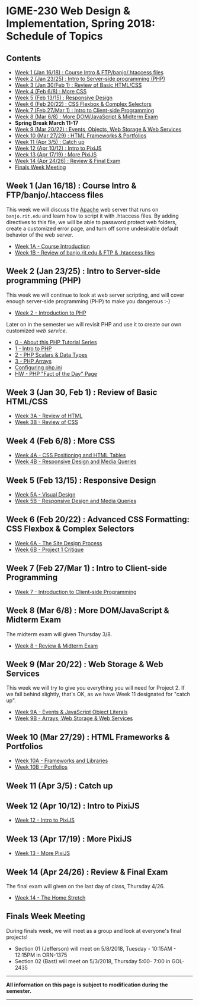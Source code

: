 
# IGME-230 Web Design & Implementation, Spring 2018: Schedule of Topics 

## Contents

- [Week 1 (Jan 16/18) : Course Intro & FTP/banjo/.htaccess files](#week1)
- [Week 2 (Jan 23/25) : Intro to Server-side programming (PHP)](#week2)
- [Week 3 (Jan 30/Feb 1) : Review of Basic HTML/CSS](#week3)
- [Week 4 (Feb 6/8) : More CSS](#week4)
- [Week 5 (Feb 13/15) : Responsive Design](#week5)
- [Week 6 (Feb 20/22) : CSS Flexbox & Complex Selectors](#week6)
- [Week 7 (Feb 27/Mar 1) : Intro to Client-side Programming](#week7)
- [Week 8 (Mar 6/8) : More DOM/JavaScript & Midterm Exam](#week8)
- **Spring Break March 11-17**
- [Week 9 (Mar 20/22) : Events, Objects, Web Storage & Web Services](#week9)
- [Week 10 (Mar 27/29) : HTML Frameworks & Portfolios](#week10)
- [Week 11 (Apr 3/5) : Catch up](#week11)
- [Week 12 (Apr 10/12) : Intro to PixiJS](#week12)
- [Week 13 (Apr 17/19) : More PixiJS](#week13)
- [Week 14 (Apr 24/26) : Review & Final Exam](#week14)
- [Finals Week Meeting](#finalsweek)


## <a id="week1">Week 1 (Jan 16/18) : Course Intro & FTP/banjo/.htaccess files
  
This week we will discuss the [Apache](http://httpd.apache.org) web server that runs on `banjo.rit.edu` and learn how to script it with .htaccess files. By adding directives to this file, we will be able to password protect web folders, create a customized error page, and turn off some undesirable default behavior of the web server. 
  
  - [Week 1A - Course Introduction](weekly/Week-01A-notes.md)
  - [Week 1B - Review of banjo.rit.edu & FTP & .htaccess files](weekly/Week-01B-notes.md)
  
## <a id="week2">Week 2 (Jan 23/25) : Intro to Server-side programming (PHP)
  
 This week we will continue to look at web server scripting, and will cover enough server-side programming (PHP) to make you dangerous :-)
 
 - [Week 2 - Introduction to PHP](weekly/Week-02-notes.md)
  
 Later on in the semester we will revisit PHP and use it to create our own customized *web service*.
  
  - [0 - About this PHP Tutorial Series](notes/php-0.md)
  - [1 - Intro to PHP](notes/php-1.md)
  - [2 - PHP Scalars & Data Types](notes/php-2.md)
  - [3 - PHP Arrays](notes/php-3.md)
  - [Configuring php.ini](HW-php-ini.md)
  - [HW - PHP "Fact of the Day" Page](notes/HW-php-fact-of-the-day.md)
  
  
## <a id="week3">Week 3 (Jan 30, Feb 1) : Review of Basic HTML/CSS
  
  - [Week 3A - Review of HTML](weekly/Week-03A-notes.md)
  - [Week 3B - Review of CSS](weekly/Week-03B-notes.md)
  
## <a id="week4">Week 4 (Feb 6/8) : More CSS
  
  - [Week 4A - CSS Positioning and HTML Tables](weekly/Week-04A-notes.md)
  - [Week 4B - Responsive Design and Media Queries](weekly/Week-04B-notes.md)
  
## <a id="week5">Week 5 (Feb 13/15) : Responsive Design
  
  - [Week 5A - Visual Design](weekly/Week-05A-notes.md)
  - [Week 5B - Responsive Design and Media Queries](weekly/Week-05B-notes.md)
  
## <a id="week6">Week 6 (Feb 20/22) : Advanced CSS Formatting: CSS Flexbox & Complex Selectors
  
  - [Week 6A - The Site Design Process](weekly/Week-06A-notes.md)
  - [Week 6B - Project 1 Critique](weekly/Week-06B-notes.md)
  
## <a id="week7">Week 7 (Feb 27/Mar 1) : Intro to Client-side Programming
   
   - [Week 7 - Introduction to Client-side Programming](weekly/Week-07-notes.md)
 
## <a id="week8">Week 8 (Mar 6/8) : More DOM/JavaScript & Midterm Exam
  
The midterm exam will given Thursday 3/8.
  
  - [Week 8 - Review & Midterm Exam](weekly/Week-08-notes.md)
  
## <a id="week9">Week 9 (Mar 20/22) :  Web Storage & Web Services
  
  This week we will try to give you everything you will need for Project 2. If we fall behind slightly, that's OK, as we have Week 11 designated for "catch up".
  
  - [Week 9A - Events & JavaScript Object Literals](weekly/Week-09A-notes.md)
  - [Week 9B - Arrays, Web Storage & Web Services](weekly/Week-09B-notes.md)
  
## <a id="week10">Week 10 (Mar 27/29) : HTML Frameworks & Portfolios
  
  - [Week 10A - Frameworks and Libraries](weekly/Week-10A-notes.md)
  - [Week 10B - Portfolios](weekly/Week-10B-notes.md)
  
## <a id="week11">Week 11 (Apr 3/5) : Catch up
  
## <a id="week12">Week 12 (Apr 10/12) : Intro to PixiJS
  - [Week 12 - Intro to PixiJS](weekly/Week-12-notes.md)
  
## <a id="week13">Week 13 (Apr 17/19) : More PixiJS
  
 - [Week 13 - More PixiJS](weekly/Week-13-notes.md)
  
## <a id="week14">Week 14 (Apr 24/26) : Review & Final Exam
  
  The final exam will given on the last day of class, Thursday 4/26.
  
 - [Week 14 - The Home Stretch](weekly/Week-14-notes.md)
  
## <a id="finalsweek">Finals Week Meeting

During finals week, we will meet as a group and look at everyone's final projects! 
- Section 01 (Jefferson) will meet on 5/8/2018, Tuesday - 10:15AM - 12:15PM in ORN-1375
- Section 02 (Bast) will meet on 5/3/2018, Thursday 5:00- 7:00 in GOL-2435

<hr>

**All information on this page is subject to modification during the semester.**

<hr>
